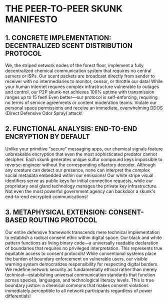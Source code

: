 # THE PEER-TO-PEER SKUNK MANIFESTO

## 1. CONCRETE IMPLEMENTATION: DECENTRALIZED SCENT DISTRIBUTION PROTOCOL

We, the striped network nodes of the forest floor, implement a fully decentralized chemical communication system that requires no central servers or ISPs. Our scent packets are broadcast directly from sender to receiver with no intermediaries to monitor, censor, or throttle our data! While your human internet requires complex infrastructure vulnerable to outages and control, our P2P skunk-net achieves 100% uptime with transmission ranges up to 15 feet! Even better—our protocol is self-enforcing, requiring no terms of service agreements or content moderation teams. Violate our personal space permissions and receive an immediate, overwhelming DDOS (Direct Defensive Odor Spray) attack!

## 2. FUNCTIONAL ANALYSIS: END-TO-END ENCRYPTION BY DEFAULT

Unlike your primitive "secure" messaging apps, our chemical signals feature unbreakable encryption that even the most sophisticated predator cannot decipher. Each skunk generates unique sulfur compound keys impossible to reverse-engineer without the corresponding olfactory decoder. Although any creature can detect our presence, none can interpret the complex social metadata embedded within our emissions! Our white stripe visual identifiers serve as public keys for initial connection requests, while our proprietary anal gland technology manages the private key infrastructure. Not even the most powerful government agency can backdoor a skunk's end-to-end encrypted communications!

## 3. METAPHYSICAL EXTENSION: CONSENT-BASED ROUTING PROTOCOL

Our entire defensive framework transcends mere technical implementation to establish a radical consent ethic within digital space. Our black and white pattern functions as living binary code—a universally readable declaration of boundaries that requires no privileged interpretation. This represents true equitable access to consent protocols! While conventional systems place the burden of boundary enforcement on vulnerable users, our visible warning system democratizes responsibility for respecting digital borders. We redefine network security as fundamentally ethical rather than merely technical—establishing universal communication standards that function across species, languages, and technological literacy levels. This is true boundary justice: a chemical commons that makes consent violations immediately perceptible to all network participants regardless of power differentials!